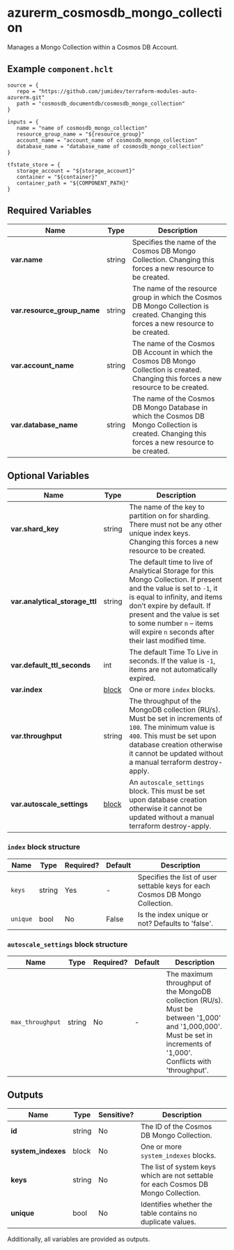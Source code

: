# azurerm_cosmosdb_mongo_collection

Manages a Mongo Collection within a Cosmos DB Account.

## Example `component.hclt`

```hcl
source = {
   repo = "https://github.com/jumidev/terraform-modules-auto-azurerm.git" 
   path = "cosmosdb_documentdb/cosmosdb_mongo_collection" 
}

inputs = {
   name = "name of cosmosdb_mongo_collection" 
   resource_group_name = "${resource_group}" 
   account_name = "account_name of cosmosdb_mongo_collection" 
   database_name = "database_name of cosmosdb_mongo_collection" 
}

tfstate_store = {
   storage_account = "${storage_account}" 
   container = "${container}" 
   container_path = "${COMPONENT_PATH}" 
}

```

## Required Variables

| Name | Type |  Description |
| ---- | --------- |  ----------- |
| **var.name** | string |  Specifies the name of the Cosmos DB Mongo Collection. Changing this forces a new resource to be created. | 
| **var.resource_group_name** | string |  The name of the resource group in which the Cosmos DB Mongo Collection is created. Changing this forces a new resource to be created. | 
| **var.account_name** | string |  The name of the Cosmos DB Account in which the Cosmos DB Mongo Collection is created. Changing this forces a new resource to be created. | 
| **var.database_name** | string |  The name of the Cosmos DB Mongo Database in which the Cosmos DB Mongo Collection is created. Changing this forces a new resource to be created. | 

## Optional Variables

| Name | Type |  Description |
| ---- | --------- |  ----------- |
| **var.shard_key** | string |  The name of the key to partition on for sharding. There must not be any other unique index keys. Changing this forces a new resource to be created. | 
| **var.analytical_storage_ttl** | string |  The default time to live of Analytical Storage for this Mongo Collection. If present and the value is set to `-1`, it is equal to infinity, and items don’t expire by default. If present and the value is set to some number `n` – items will expire `n` seconds after their last modified time. | 
| **var.default_ttl_seconds** | int |  The default Time To Live in seconds. If the value is `-1`, items are not automatically expired. | 
| **var.index** | [block](#index-block-structure) |  One or more `index` blocks. | 
| **var.throughput** | string |  The throughput of the MongoDB collection (RU/s). Must be set in increments of `100`. The minimum value is `400`. This must be set upon database creation otherwise it cannot be updated without a manual terraform destroy-apply. | 
| **var.autoscale_settings** | [block](#autoscale_settings-block-structure) |  An `autoscale_settings` block. This must be set upon database creation otherwise it cannot be updated without a manual terraform destroy-apply. | 

### `index` block structure

| Name | Type | Required? | Default | Description |
| ---- | ---- | --------- | ------- | ----------- |
| `keys` | string | Yes | - | Specifies the list of user settable keys for each Cosmos DB Mongo Collection. |
| `unique` | bool | No | False | Is the index unique or not? Defaults to 'false'. |

### `autoscale_settings` block structure

| Name | Type | Required? | Default | Description |
| ---- | ---- | --------- | ------- | ----------- |
| `max_throughput` | string | No | - | The maximum throughput of the MongoDB collection (RU/s). Must be between '1,000' and '1,000,000'. Must be set in increments of '1,000'. Conflicts with 'throughput'. |



## Outputs

| Name | Type | Sensitive? | Description |
| ---- | ---- | --------- | --------- |
| **id** | string | No  | The ID of the Cosmos DB Mongo Collection. | 
| **system_indexes** | block | No  | One or more `system_indexes` blocks. | 
| **keys** | string | No  | The list of system keys which are not settable for each Cosmos DB Mongo Collection. | 
| **unique** | bool | No  | Identifies whether the table contains no duplicate values. | 

Additionally, all variables are provided as outputs.
